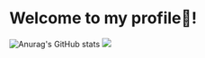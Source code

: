 # Welcome to my profile👋!
![Anurag's GitHub stats](https://github-readme-stats.vercel.app/api?username=dedovkd&show_icons=true&theme=synthwave)
<img src="https://github-readme-streak-stats.herokuapp.com/?user=dedovkd&theme=tokyonight"/>

<!--
**Dedovkd/dedovkd** is a ✨ _special_ ✨ repository because its `README.md` (this file) appears on your GitHub profile.

Here are some ideas to get you started:

- 🔭 I’m currently working on ...
- 🌱 I’m currently learning ...
- 👯 I’m looking to collaborate on ...
- 🤔 I’m looking for help with ...
- 💬 Ask me about ...
- 📫 How to reach me: ...
- 😄 Pronouns: ...
- ⚡ Fun fact: ...
-->
